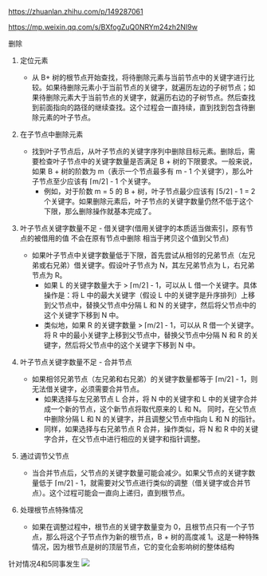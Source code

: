 https://zhuanlan.zhihu.com/p/149287061

https://mp.weixin.qq.com/s/BXfogZuQ0NRYm24zh2NI9w

删除
1. 定位元素
    - 从 B+ 树的根节点开始查找，将待删除元素与当前节点中的关键字进行比较。如果待删除元素小于当前节点的关键字，就遍历左边的子树节点；如果待删除元素大于当前节点的关键字，就遍历右边的子树节点。然后查找到前面指向的路径的继续查找。这个过程会一直持续，直到找到包含待删除元素的叶子节点。

2. 在子节点中删除元素
    - 找到叶子节点后，从叶子节点的关键字序列中删除目标元素。删除后，需要检查叶子节点中的关键字数量是否满足 B + 树的下限要求。一般来说，如果 B + 树的阶数为 m（表示一个节点最多有 m - 1 个关键字），那么叶子节点至少应该有 ⌈m/2⌉ - 1 个关键字。
        - 例如，对于阶数 m = 5 的 B + 树，叶子节点最少应该有 ⌈5/2⌉ - 1 = 2 个关键字。如果删除元素后，叶子节点的关键字数量仍然不低于这个下限，那么删除操作就基本完成了。

3. 叶子节点关键字数量不足 - 借关键字(借用关键字的本质适当做索引，原有节点的被借用的值 不会在原有节点中删除 相当于拷贝这个值到父节点)
    - 如果叶子节点中关键字数量低于下限，首先尝试从相邻的兄弟节点（左兄弟或右兄弟）借关键字。假设叶子节点为 N，其左兄弟节点为 L，右兄弟节点为 R。
        - 如果 L 的关键字数量大于 > ⌈m/2⌉ - 1，可以从 L 借一个关键字。具体操作是：将 L 中的最大关键字（假设 L 中的关键字是升序排列）上移到父节点中，替换父节点中分隔 L 和 N 的关键字，然后将父节点中的这个关键字下移到 N 中。
        - 类似地，如果 R 的关键字数量 > ⌈m/2⌉ - 1，可以从 R 借一个关键字。将 R 中的最小关键字上移到父节点中，替换父节点中分隔 N 和 R 的关键字，然后将父节点中的这个关键字下移到 N 中。

4. 叶子节点关键字数量不足 - 合并节点
    - 如果相邻兄弟节点（左兄弟和右兄弟）的关键字数量都等于 ⌈m/2⌉ - 1，则无法借关键字，必须需要合并节点。
        - 如果选择与左兄弟节点 L 合并，将 N 中的关键字和 L 中的关键字合并成一个新的节点，这个新节点将取代原来的 L 和 N。
            同时，在父节点中删除分隔 L 和 N 的关键字，并且调整父节点中指向 L 和 N 的指针。
        - 同样，如果选择与右兄弟节点 R 合并，操作类似，将 N 和 R 中的关键字合并，在父节点中进行相应的关键字和指针调整。

5. 通过调节父节点
    - 当合并节点后，父节点的关键字数量可能会减少。如果父节点的关键字数量低于 ⌈m/2⌉ - 1，就需要对父节点进行类似的调整（借关键字或合并节点）。这个过程可能会一直向上递归，直到根节点。

6. 处理根节点特殊情况
    - 如果在调整过程中，根节点的关键字数量变为 0，且根节点只有一个子节点，那么将这个子节点作为新的根节点，B + 树的高度减 1。这是一种特殊情况，因为根节点是树的顶层节点，它的变化会影响树的整体结构



针对情况4和5同事发生
<img src="./assets/下载.png">
